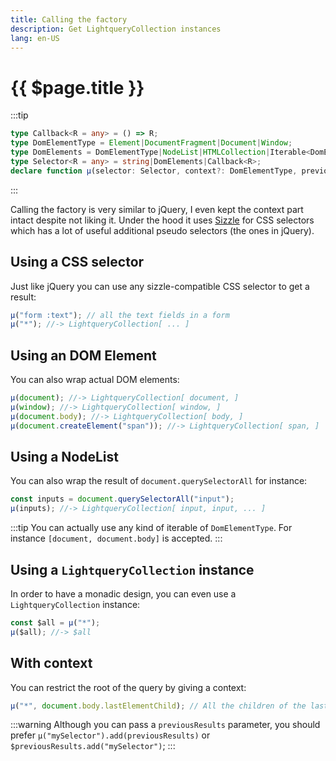 ```yaml
---
title: Calling the factory
description: Get LightqueryCollection instances
lang: en-US
---
```

# {{ $page.title }}

:::tip
```typescript
type Callback<R = any> = () => R;
type DomElementType = Element|DocumentFragment|Document|Window;
type DomElements = DomElementType|NodeList|HTMLCollection|Iterable<DomElementType>;
type Selector<R = any> = string|DomElements|Callback<R>;
declare function µ(selector: Selector, context?: DomElementType, previousResults?: Iterable<DomElementType>): LightqueryCollection;
```
:::

Calling the factory is very similar to jQuery, I even kept the context part intact despite not liking it.
Under the hood it uses [Sizzle](https://github.com/jquery/sizzle/wiki) for CSS selectors which has a lot of useful additional pseudo selectors (the ones in jQuery).

## Using a CSS selector

Just like jQuery you can use any sizzle-compatible CSS selector to get a result:
```javascript
µ("form :text"); // all the text fields in a form
µ("*"); //-> LightqueryCollection[ ... ]
```

## Using an DOM Element

You can also wrap actual DOM elements:
```javascript
µ(document); //-> LightqueryCollection[ document, ]
µ(window); //-> LightqueryCollection[ window, ]
µ(document.body); //-> LightqueryCollection[ body, ]
µ(document.createElement("span")); //-> LightqueryCollection[ span, ]
```

## Using a NodeList

You can also wrap the result of `document.querySelectorAll` for instance:
```javascript
const inputs = document.querySelectorAll("input");
µ(inputs); //-> LightqueryCollection[ input, input, ... ]
```

:::tip
You can actually use any kind of iterable of `DomElementType`. For instance `[document, document.body]` is accepted.
:::

## Using a `LightqueryCollection` instance

In order to have a monadic design, you can even use a `LightqueryCollection` instance:
```javascript
const $all = µ("*");
µ($all); //-> $all
```

## With context

You can restrict the root of the query by giving a context:
```javascript
µ("*", document.body.lastElementChild); // All the children of the last element of the body 
```

:::warning
Although you can pass a `previousResults` parameter, you should prefer `µ("mySelector").add(previousResults)` or `$previousResults.add("mySelector")`;
:::
